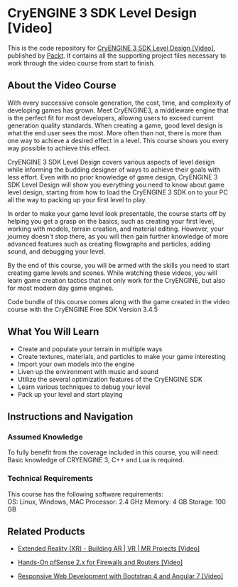 # CryENGINE 3 SDK Level Design [Video]
This is the code repository for [CryENGINE 3 SDK Level Design [Video]](https://www.packtpub.com/game-development/cryengine-3-sdk-level-design-video?utm_source=github&utm_medium=repository&utm_campaign=9781849697408), published by [Packt](https://www.packtpub.com/?utm_source=github). It contains all the supporting project files necessary to work through the video course from start to finish.
## About the Video Course
With every successive console generation, the cost, time, and complexity of developing games has grown. Meet CryENGINE3, a middleware engine that is the perfect fit for most developers, allowing users to exceed current generation quality standards. When creating a game, good level design is what the end user sees the most. More often than not, there is more than one way to achieve a desired effect in a level. This course shows you every way possible to achieve this effect.

CryENGINE 3 SDK Level Design covers various aspects of level design while informing the budding designer of ways to achieve their goals with less effort. Even with no prior knowledge of game design, CryENGINE 3 SDK Level Design will show you everything you need to know about game level design, starting from how to load the CryENGINE 3 SDK on to your PC all the way to packing up your first level to play.

In order to make your game level look presentable, the course starts off by helping you get a grasp on the basics, such as creating your first level, working with models, terrain creation, and material editing. However, your journey doesn't stop there, as you will then gain further knowledge of more advanced features such as creating flowgraphs and particles, adding sound, and debugging your level.

By the end of this course, you will be armed with the skills you need to start creating game levels and scenes. While watching these videos, you will learn game creation tactics that not only work for the CryENGINE, but also for most modern day game engines.

Code bundle of this course comes along with the game created in the video course with the CryENGINE Free SDK Version 3.4.5

<H2>What You Will Learn</H2>
<DIV class=book-info-will-learn-text>
<UL>
<LI>Create and populate your terrain in multiple ways 
<LI>Create textures, materials, and particles to make your game interesting 
<LI>Import your own models into the engine 
<LI>Liven up the environment with music and sound 
<LI>Utilize the several optimization features of the CryENGINE SDK 
<LI>Learn various techniques to debug your level 
<LI>Pack up your level and start playing </LI></UL></DIV>

## Instructions and Navigation
### Assumed Knowledge
To fully benefit from the coverage included in this course, you will need:<br/>
Basic knowledge of CRYENGINE 3, C++ and Lua is required.
### Technical Requirements
This course has the following software requirements:<br/>
OS: Linux, Windows, MAC
Processor: 2.4 GHz
Memory: 4 GB
Storage: 100 GB

## Related Products
* [Extended Reality (XR) - Building AR | VR | MR Projects [Video]](https://www.packtpub.com/game-development/extended-reality-xr-building-ar-vr-mr-projects-video?utm_source=github&utm_medium=repository&utm_campaign=9781838559694)

* [Hands-On pfSense 2.x for Firewalls and Routers [Video]](https://www.packtpub.com/networking-and-servers/hands-pfsense-2x-firewalls-and-routers-video?utm_source=github&utm_medium=repository&utm_campaign=9781789805017)

* [Responsive Web Development with Bootstrap 4 and Angular 7 [Video]](https://www.packtpub.com/web-development/responsive-web-development-bootstrap-4-and-angular-7-video?utm_source=github&utm_medium=repository&utm_campaign=9781789615272)

